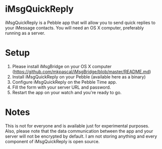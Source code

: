 # iMsgQuickReply

iMsgQuickReply is a Pebble app that will allow you to send quick replies to your iMessage contacts. You will need an OS X computer, preferably running as a server.

Setup
=======

1) Please install iMsgBridge on your OS X computer (https://github.com/mkpascal/iMsgBridge/blob/master/README.md)
2) Install iMsgQuickReply on your Pebble (available here as a binary)
3) Configure iMsgQuickReply on the Pebble Time app.
4) Fill the form with your server URL and password.
5) Restart the app on your watch and you're ready to go.

Notes
=======

This is not for everyone and is available just for experimental purposes. Also, please note that the data communication between the app and your server will not be encrypted by default.
I am not storing anything and every component of iMsgQuickReply is open source.

